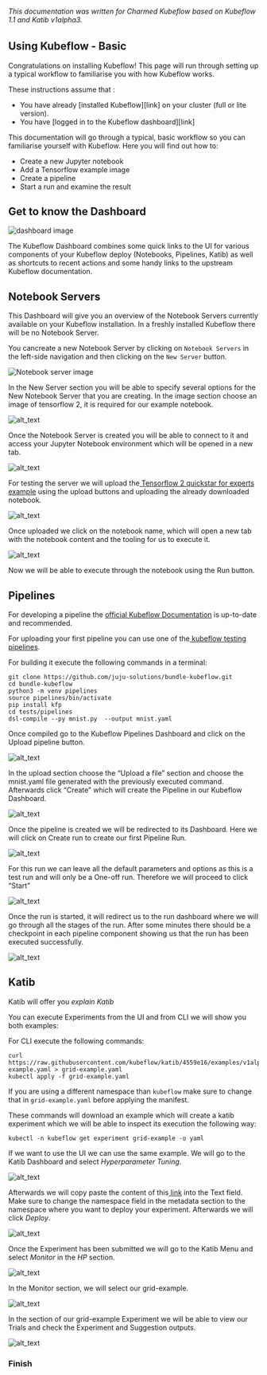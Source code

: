 
###### This documentation was written for Charmed Kubeflow based on Kubeflow 1.1 and Katib v1alpha3.

## Using Kubeflow - Basic

Congratulations on installing Kubeflow! This page will run through setting up a typical workflow to familiarise you with how Kubeflow works. 

These instructions assume that :

-  You have already [installed Kubeflow][link] on your cluster (full or lite version).
-  You have [logged in to the Kubeflow dashboard][link]

This documentation will go through a typical, basic workflow so you can familiarise yourself with Kubeflow. Here you will find out how to:

-  Create a new Jupyter notebook
-  Add a Tensorflow example image
-  Create a pipeline
-  Start a run and examine the result

## Get to know the Dashboard

![dashboard image][dashboard-img]

The Kubeflow Dashboard combines some quick links to the UI for various components of your Kubeflow deploy (Notebooks, Pipelines, Katib) as well as shortcuts to recent actions and some handy links to the upstream Kubeflow documentation. 

## Notebook Servers

This Dashboard will give you an overview of the Notebook Servers currently available on your Kubeflow installation. In a freshly installed Kubeflow there will be no Notebook Server.

You cancreate a new Notebook Server by clicking on `Notebook Servers` in the left-side navigation and then clicking on the `New Server` button.

![Notebook server image][notebook-new-img]

In the New Server section you will be able to specify several options for the New Notebook Server that you are creating. In the image section choose an image of tensorflow 2, it is required for our example notebook.

![alt_text](images/image3.png "image_tooltip")

Once the Notebook Server is created you will be able to connect to it and access your Jupyter Notebook environment which will be opened in a new tab.

![alt_text](images/image4.png "image_tooltip")

For testing the server we will upload the[ Tensorflow 2 quickstar for experts example](https://www.tensorflow.org/tutorials/quickstart/advanced) using the upload buttons and uploading the already downloaded notebook.

![alt_text](images/image5.png "image_tooltip")

Once uploaded we click on the notebook name, which will open a new tab with the notebook content and the tooling for us to execute it.

![alt_text](images/image6.png "image_tooltip")

Now we will be able to execute through the notebook using the Run button.

## Pipelines

For developing a pipeline the [official Kubeflow Documentation][] is up-to-date and recommended.

For uploading your first pipeline you can use one of the[ kubeflow testing pipelines](https://github.com/juju-solutions/bundle-kubeflow/blob/master/tests/pipelines/mnist.py).

For building it execute the following commands in a terminal:

```
git clone https://github.com/juju-solutions/bundle-kubeflow.git
cd bundle-kubeflow
python3 -m venv pipelines
source pipelines/bin/activate
pip install kfp
cd tests/pipelines
dsl-compile --py mnist.py  --output mnist.yaml
```

Once compiled go to the Kubeflow Pipelines Dashboard and click on the Upload pipeline button.

![alt_text](images/image7.png "image_tooltip")

In the upload section choose the “Upload a file” section and choose the mnist.yaml file generated with the previously executed command. Afterwards click “Create” which will create the Pipeline in our Kubeflow Dashboard.

![alt_text](images/image8.png "image_tooltip")

Once the pipeline is created we will be redirected to its Dashboard. Here we will click on Create run to create our first Pipeline Run.

![alt_text](images/image9.png "image_tooltip")

For this run we can leave all the default parameters and options as this is a test run and will only be a One-off run. Therefore we will proceed to click “Start”

![alt_text](images/image10.png "image_tooltip")

Once the run is started, it will redirect us to the run dashboard where we will go through all the stages of the run. After some minutes there should be a checkpoint in each pipeline component showing us that the run has been executed successfully.

![alt_text](images/image11.png "image_tooltip")

## Katib 

Katib will offer you *explain Katib*

You can execute Experiments from the UI and from CLI we will show you both examples:

For CLI execute the following commands:

```
curl https://raw.githubusercontent.com/kubeflow/katib/4559e16/examples/v1alpha3/grid-example.yaml > grid-example.yaml
kubectl apply -f grid-example.yaml
```

If you are using a different namespace than `kubeflow` make sure to change that in `grid-example.yaml` before applying the manifest.

These commands will  download an example which will create a katib experiment which we will be able to inspect its execution the following way:

```
kubectl -n kubeflow get experiment grid-example -o yaml
```

If we want to use the UI we can use the same example. We will go to the Katib Dashboard and select _Hyperparameter Tuning_.

![alt_text](images/image12.png "image_tooltip")

Afterwards we will copy paste the content of this[ link](https://raw.githubusercontent.com/kubeflow/katib/4559e16/examples/v1alpha3/grid-example.yaml) into the Text field. Make sure to change the namespace field in the metadata section to the namespace where you want to deploy your experiment. Afterwards we will click _Deploy_.

![alt_text](images/image13.png "image_tooltip")

Once the Experiment has been submitted we will go to the Katib Menu and select _Monitor_ in the _HP_ section.

![alt_text](images/image14.png "image_tooltip")

In the Monitor section, we will select our grid-example.

![alt_text](images/image15.png "image_tooltip")

In the section of our grid-example Experiment we will be able to view our Trials and check the Experiment and Suggestion outputs.

![alt_text](images/image16.png "image_tooltip")

### Finish

<!-- IMAGES -->

[dashboard-img]: https://assets.ubuntu.com/v1/48a61b3f-kubeflow-dashboard.png "Kubeflow Dashboard v1.1" 
[notebook-new-img]: images/image1.png "image_tooltip"
<!-- LINKS -->
[official Kubeflow Documentation]: https://www.kubeflow.org/docs/pipelines/ "kubeflow docs"